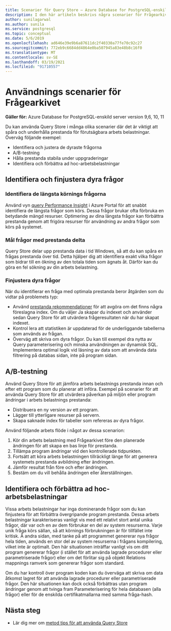 ```yaml
---
title: Scenarier för Query Store – Azure Database for PostgreSQL-enskild server
description: I den här artikeln beskrivs några scenarier för Frågearkivet i Azure Database for PostgreSQL-enskild server.
author: sunilagarwal
ms.author: sunila
ms.service: postgresql
ms.topic: conceptual
ms.date: 5/6/2019
ms.openlocfilehash: ad646e39e9b6a87611dc2f40330a77fe70c92c27
ms.sourcegitcommit: 772eb9c6684dd4864e0ba507945a83e48b8c16f0
ms.translationtype: MT
ms.contentlocale: sv-SE
ms.lasthandoff: 03/19/2021
ms.locfileid: "91710557"
---
```

# <a name="usage-scenarios-for-query-store"></a>Användnings scenarier för Frågearkivet

**Gäller för:** Azure Database for PostgreSQL-enskild server version 9,6, 10, 11

Du kan använda Query Store i många olika scenarier där det är viktigt att spåra och underhålla prestanda för förutsägbara arbets belastningar. Överväg följande exempel: 
- Identifiera och justera de dyraste frågorna 
- A/B-testning 
- Hålla prestanda stabila under uppgraderingar 
- Identifiera och förbättra ad hoc-arbetsbelastningar 

## <a name="identify-and-tune-expensive-queries"></a>Identifiera och finjustera dyra frågor 

### <a name="identify-longest-running-queries"></a>Identifiera de längsta körnings frågorna 
Använd vyn [query Performance Insight](concepts-query-performance-insight.md) i Azure Portal för att snabbt identifiera de längsta frågor som körs. Dessa frågor brukar ofta förbruka en betydande mängd resurser. Optimering av dina längsta frågor kan förbättra prestanda genom att frigöra resurser för användning av andra frågor som körs på systemet. 

### <a name="target-queries-with-performance-deltas"></a>Mål frågor med prestanda delta 
Query Store delar upp prestanda data i tid Windows, så att du kan spåra en frågas prestanda över tid. Detta hjälper dig att identifiera exakt vilka frågor som bidrar till en ökning av den totala tiden som ägnats åt. Därför kan du göra en fel sökning av din arbets belastning.

### <a name="tuning-expensive-queries"></a>Finjustera dyra frågor 
När du identifierar en fråga med optimala prestanda beror åtgärden som du vidtar på problemets typ: 
- Använd [prestanda rekommendationer](concepts-performance-recommendations.md) för att avgöra om det finns några föreslagna index. Om du väljer Ja skapar du indexet och använder sedan Query Store för att utvärdera frågeresultaten när du har skapat indexet. 
- Kontrol lera att statistiken är uppdaterad för de underliggande tabellerna som används av frågan.
- Överväg att skriva om dyra frågor. Du kan till exempel dra nytta av Query parameterisering och minska användningen av dynamisk SQL. Implementera optimal logik vid läsning av data som att använda data filtrering på databas sidan, inte på program sidan. 


## <a name="ab-testing"></a>A/B-testning 
Använd Query Store för att jämföra arbets belastnings prestanda innan och efter ett program som du planerar att införa. Exempel på scenarier för att använda Query Store för att utvärdera påverkan på miljön eller program ändringar i arbets belastnings prestanda: 
- Distribuera en ny version av ett program. 
- Lägger till ytterligare resurser på servern. 
- Skapa saknade index för tabeller som refereras av dyra frågor. 
 
Använd följande arbets flöde i något av dessa scenarion: 
1. Kör din arbets belastning med Frågearkivet före den planerade ändringen för att skapa en bas linje för prestanda. 
2. Tillämpa program ändringar vid den kontrollerade tidpunkten. 
3. Fortsätt att köra arbets belastningen tillräckligt länge för att generera systemets prestanda avbildning efter ändringen. 
4. Jämför resultat från före och efter ändringen. 
5. Bestäm om du vill behålla ändringen eller återställningen. 


## <a name="identify-and-improve-ad-hoc-workloads"></a>Identifiera och förbättra ad hoc-arbetsbelastningar 
Vissa arbets belastningar har inga dominerande frågor som du kan finjustera för att förbättra övergripande program prestanda. Dessa arbets belastningar karakteriseras vanligt vis med ett relativt stort antal unika frågor, där var och en av dem förbrukar en del av system resurserna. Varje unik fråga körs sällan, så att körnings förbrukningen är för tillfället inte kritisk. Å andra sidan, med tanke på att programmet genererar nya frågor hela tiden, används en stor del av system resurserna i frågans kompilering, vilket inte är optimalt. Den här situationen inträffar vanligt vis om ditt program genererar frågor (i stället för att använda lagrade procedurer eller parametriserade frågor) eller om det förlitar sig på objekt Relations mappnings ramverk som genererar frågor som standard. 
 
Om du har kontroll över program koden kan du överväga att skriva om data åtkomst lagret för att använda lagrade procedurer eller parametriserade frågor. Den här situationen kan dock också förbättras utan program ändringar genom att tvinga fram Parameterisering för hela databasen (alla frågor) eller för de enskilda certifikatmallarna med samma fråga-hash. 

## <a name="next-steps"></a>Nästa steg
- Lär dig mer om [metod tips för att använda Query Store](concepts-query-store-best-practices.md)